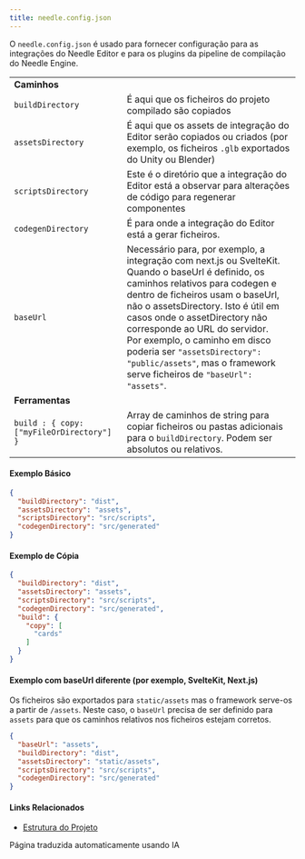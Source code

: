 ```yaml
---
title: needle.config.json
---
```


O `needle.config.json` é usado para fornecer configuração para as integrações do Needle Editor e para os plugins da pipeline de compilação do Needle Engine.

| | |
| --- | --- |
| **Caminhos** | |
| `buildDirectory` | É aqui que os ficheiros do projeto compilado são copiados |
| `assetsDirectory` | É aqui que os assets de integração do Editor serão copiados ou criados (por exemplo, os ficheiros `.glb` exportados do Unity ou Blender) |
| `scriptsDirectory` | Este é o diretório que a integração do Editor está a observar para alterações de código para regenerar componentes |
| `codegenDirectory` | É para onde a integração do Editor está a gerar ficheiros. |
| `baseUrl` | Necessário para, por exemplo, a integração com next.js ou SvelteKit. Quando o baseUrl é definido, os caminhos relativos para codegen e dentro de ficheiros usam o baseUrl, não o assetsDirectory. Isto é útil em casos onde o assetDirectory não corresponde ao URL do servidor.<br/>Por exemplo, o caminho em disco poderia ser `"assetsDirectory": "public/assets"`, mas o framework serve ficheiros de `"baseUrl": "assets"`. |
| **Ferramentas** | |
| `build : { copy: ["myFileOrDirectory"] }` | Array de caminhos de string para copiar ficheiros ou pastas adicionais para o `buildDirectory`. Podem ser absolutos ou relativos. |

#### Exemplo Básico
```json
{
  "buildDirectory": "dist",
  "assetsDirectory": "assets",
  "scriptsDirectory": "src/scripts",
  "codegenDirectory": "src/generated"
}
```

#### Exemplo de Cópia
```json
{
  "buildDirectory": "dist",
  "assetsDirectory": "assets",
  "scriptsDirectory": "src/scripts",
  "codegenDirectory": "src/generated",
  "build": {
    "copy": [
      "cards"
    ]
  }
}
```

#### Exemplo com baseUrl diferente (por exemplo, SvelteKit, Next.js)
Os ficheiros são exportados para `static/assets` mas o framework serve-os a partir de `/assets`. Neste caso, o `baseUrl` precisa de ser definido para `assets` para que os caminhos relativos nos ficheiros estejam corretos.

```json
{
  "baseUrl": "assets",
  "buildDirectory": "dist",
  "assetsDirectory": "static/assets",
  "scriptsDirectory": "src/scripts",
  "codegenDirectory": "src/generated"
}
```

#### Links Relacionados
- [Estrutura do Projeto](../project-structure.md)


Página traduzida automaticamente usando IA